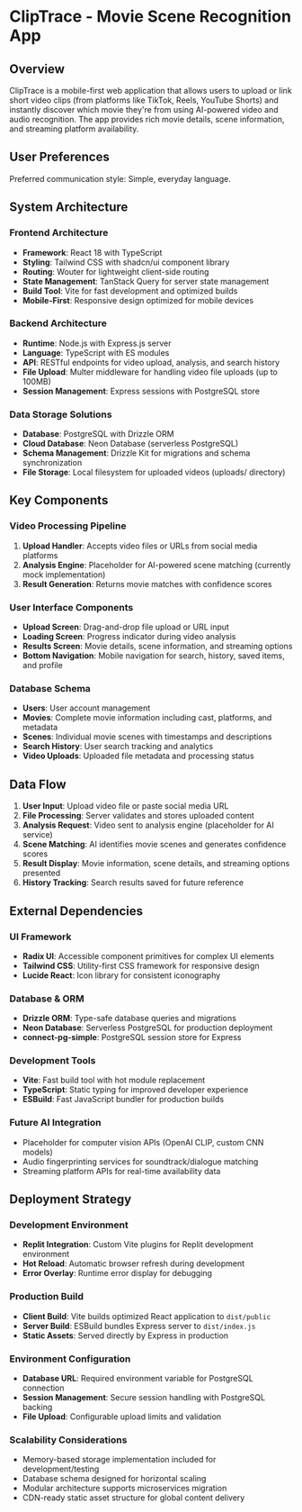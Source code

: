 # ClipTrace - Movie Scene Recognition App

## Overview

ClipTrace is a mobile-first web application that allows users to upload or link short video clips (from platforms like TikTok, Reels, YouTube Shorts) and instantly discover which movie they're from using AI-powered video and audio recognition. The app provides rich movie details, scene information, and streaming platform availability.

## User Preferences

Preferred communication style: Simple, everyday language.

## System Architecture

### Frontend Architecture
- **Framework**: React 18 with TypeScript
- **Styling**: Tailwind CSS with shadcn/ui component library
- **Routing**: Wouter for lightweight client-side routing
- **State Management**: TanStack Query for server state management
- **Build Tool**: Vite for fast development and optimized builds
- **Mobile-First**: Responsive design optimized for mobile devices

### Backend Architecture
- **Runtime**: Node.js with Express.js server
- **Language**: TypeScript with ES modules
- **API**: RESTful endpoints for video upload, analysis, and search history
- **File Upload**: Multer middleware for handling video file uploads (up to 100MB)
- **Session Management**: Express sessions with PostgreSQL store

### Data Storage Solutions
- **Database**: PostgreSQL with Drizzle ORM
- **Cloud Database**: Neon Database (serverless PostgreSQL)
- **Schema Management**: Drizzle Kit for migrations and schema synchronization
- **File Storage**: Local filesystem for uploaded videos (uploads/ directory)

## Key Components

### Video Processing Pipeline
1. **Upload Handler**: Accepts video files or URLs from social media platforms
2. **Analysis Engine**: Placeholder for AI-powered scene matching (currently mock implementation)
3. **Result Generation**: Returns movie matches with confidence scores

### User Interface Components
- **Upload Screen**: Drag-and-drop file upload or URL input
- **Loading Screen**: Progress indicator during video analysis
- **Results Screen**: Movie details, scene information, and streaming options
- **Bottom Navigation**: Mobile navigation for search, history, saved items, and profile

### Database Schema
- **Users**: User account management
- **Movies**: Complete movie information including cast, platforms, and metadata
- **Scenes**: Individual movie scenes with timestamps and descriptions
- **Search History**: User search tracking and analytics
- **Video Uploads**: Uploaded file metadata and processing status

## Data Flow

1. **User Input**: Upload video file or paste social media URL
2. **File Processing**: Server validates and stores uploaded content
3. **Analysis Request**: Video sent to analysis engine (placeholder for AI service)
4. **Scene Matching**: AI identifies movie scenes and generates confidence scores
5. **Result Display**: Movie information, scene details, and streaming options presented
6. **History Tracking**: Search results saved for future reference

## External Dependencies

### UI Framework
- **Radix UI**: Accessible component primitives for complex UI elements
- **Tailwind CSS**: Utility-first CSS framework for responsive design
- **Lucide React**: Icon library for consistent iconography

### Database & ORM
- **Drizzle ORM**: Type-safe database queries and migrations
- **Neon Database**: Serverless PostgreSQL for production deployment
- **connect-pg-simple**: PostgreSQL session store for Express

### Development Tools
- **Vite**: Fast build tool with hot module replacement
- **TypeScript**: Static typing for improved developer experience
- **ESBuild**: Fast JavaScript bundler for production builds

### Future AI Integration
- Placeholder for computer vision APIs (OpenAI CLIP, custom CNN models)
- Audio fingerprinting services for soundtrack/dialogue matching
- Streaming platform APIs for real-time availability data

## Deployment Strategy

### Development Environment
- **Replit Integration**: Custom Vite plugins for Replit development environment
- **Hot Reload**: Automatic browser refresh during development
- **Error Overlay**: Runtime error display for debugging

### Production Build
- **Client Build**: Vite builds optimized React application to `dist/public`
- **Server Build**: ESBuild bundles Express server to `dist/index.js`
- **Static Assets**: Served directly by Express in production

### Environment Configuration
- **Database URL**: Required environment variable for PostgreSQL connection
- **Session Management**: Secure session handling with PostgreSQL backing
- **File Upload**: Configurable upload limits and validation

### Scalability Considerations
- Memory-based storage implementation included for development/testing
- Database schema designed for horizontal scaling
- Modular architecture supports microservices migration
- CDN-ready static asset structure for global content delivery